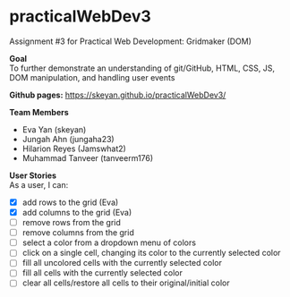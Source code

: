 # practicalWebDev3
Assignment #3 for Practical Web Development: Gridmaker (DOM)

**Goal**    
To further demonstrate an understanding of git/GitHub, HTML, CSS, JS, DOM manipulation, and handling user events

**Github pages:** https://skeyan.github.io/practicalWebDev3/

**Team Members**  
- Eva Yan (skeyan)
- Jungah Ahn (jungaha23)
- Hilarion Reyes (Jamswhat2)
- Muhammad Tanveer (tanveerm176)

**User Stories**  
As a user, I can:
- [X] add rows to the grid (Eva)
- [X] add columns to the grid (Eva)
- [ ] remove rows from the grid
- [ ] remove columns from the grid
- [ ] select a color from a dropdown menu of colors
- [ ] click on a single cell, changing its color to the currently selected color
- [ ] fill all uncolored cells with the currently selected color
- [ ] fill all cells with the currently selected color
- [ ] clear all cells/restore all cells to their original/initial color
